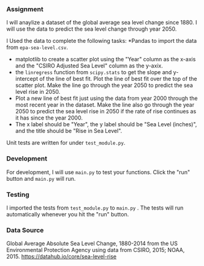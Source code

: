 ### Assignment

I will anaylize a dataset of the global average sea level change since 1880. I will use the data to predict the sea level change through year 2050.

I Used the data to complete the following tasks:
*Pandas to import the data from `epa-sea-level.csv`.
* matplotlib to create a scatter plot using the "Year" column as the x-axis and the "CSIRO Adjusted Sea Level" column as the y-axix.
* the `linregress` function from `scipy.stats` to get the slope and y-intercept of the line of best fit. Plot the line of best fit over the top of the scatter plot. Make the line go through the year 2050 to predict the sea level rise in 2050.
* Plot a new line of best fit just using the data from year 2000 through the most recent year in the dataset. Make the line also go through the year 2050 to predict the sea level rise in 2050 if the rate of rise continues as it has since the year 2000.
* The x label should be "Year", the y label should be "Sea Level (inches)", and the title should be "Rise in Sea Level".

Unit tests are written for under `test_module.py`.

### Development

For development, I will  use `main.py` to test your functions. Click the "run" button and `main.py` will run.

### Testing 

I imported the tests from `test_module.py` to `main.py` . The tests will run automatically whenever you hit the "run" button.



### Data Source
Global Average Absolute Sea Level Change, 1880-2014 from the US Environmental Protection Agency using data from CSIRO, 2015; NOAA, 2015.
https://datahub.io/core/sea-level-rise
